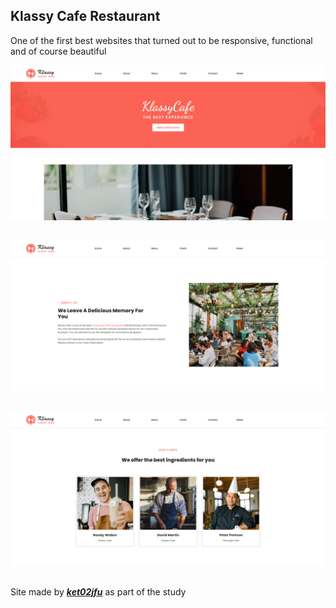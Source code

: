 ## Klassy Cafe Restaurant

One of the first best websites that turned out to be responsive, functional and of course beautiful

![](./RestPhoto.png)
##

![](./RestPhoto2.png)
##

![](./RestPhoto3.png)
##

Site made by [***ket02jfu***](https://github.com/ket02jfu) as part of the study
